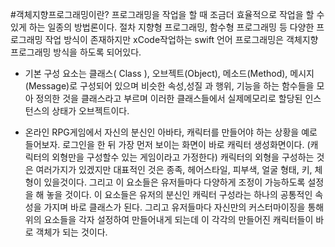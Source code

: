 #객체지향프로그래밍이란?
프로그래밍을 작업을 할 때 조금더 효율적으로 작업을 할 수 있게 하는 일종의 방법론이다. 절차 지향형 프로그래밍, 함수형 프로그래밍 등 다양한 프로그래밍 작업 방식이 존재하지만 xCode작업하는 swift 언어 프로그래밍은 객체지향프로그래밍 방식을 하도록 되어있다. 
 
 - 기본 구성 요소는 클래스( Class ), 오브젝트(Object), 메소드(Method), 메시지(Message)로 구성되어 있으며 비슷한 속성,성질 과 행위, 기능을 하는 함수들을 모아 정의한 것을 클래스라고 부르며 이러한 클래스들에서 실제메모리로 할당된 인스턴스의 상태가 오브젝트이다. 
 
 - 온라인 RPG게임에서 자신의 분신인 아바타, 캐릭터를 만들어야 하는 상황을 예로 들어보자. 로그인을 한 뒤 가장 먼저 보이는 화면이 바로 캐릭터 생성화면이다. (캐릭터의 외형만을 구성할수 있는 게임이라고 가정한다)   캐릭터의 외형을 구성하는 것은 여러가지가 있겠지만 대표적인 것은 종족, 헤어스타일, 피부색, 얼굴 형태, 키, 체형이 있을것이다. 그리고 이 요소들은 유저들마다 다양하게 조정이 가능하도록 설정을 해 놓을 것이다. 이 요소들은 유저의 분신인 캐릭터 구성라는 하나의 공통적인 속성을 가지며 바로 클래스가 된다. 그리고 유저들마다 자신만의 커스터마이징을 통해 위의 요소들을 각자 설정하여 만들어내게 되는데 이 각각의 만들어진 캐릭터들이 바로 객체가 되는 것이다. 